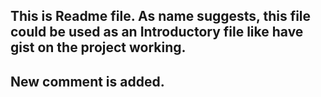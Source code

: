 ## This is Readme file. As name suggests, this file could be used as an Introductory file like have gist on the project working.

## New comment is added.